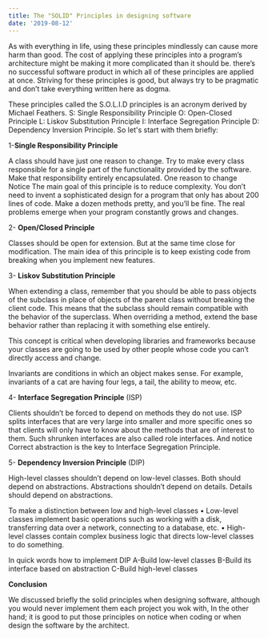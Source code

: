 ```yaml
---
title: The "SOLID" Principles in designing software
date: '2019-08-12'
---
```

As with everything in life, using these principles mindlessly
can cause more harm than good. The cost of applying these
principles into a program’s architecture might be making it
more complicated than it should be. there’s no successful software product in which all of these principles are applied at once. Striving for these principles is good, but always try to be pragmatic and don’t take everything written here as dogma.
 
These principles called the S.O.L.I.D principles is an acronym derived by Michael Feathers. S: Single Responsibility Principle O: Open-Closed Principle L: Liskov Substitution Principle I: Interface Segregation Principle D: Dependency Inversion Principle.
So let's start with them briefly:

1-**Single Responsibility Principle**

A class should have just one reason to change.
Try to make every class responsible for a single part of 
the functionality provided by the software.
Make that responsibility entirely encapsulated.
One reason to change
Notice The main goal of this principle is to reduce complexity.
You don’t need to invent a sophisticated design for a program that
only has about 200 lines of code. Make a dozen methods pretty,
and you’ll be fine.
The real problems emerge when your program constantly grows and changes.
 
2- **Open/Closed Principle**

Classes should be open for extension.
But at the same time close for modification.
The main idea of this principle is to keep existing 
code from breaking when you implement new features.

3- **Liskov Substitution Principle**

When extending a class, remember that you should be
able to pass objects of the subclass in place of objects of
the parent class without breaking the client code.
This means that the subclass should remain compatible with the behavior of the superclass. When overriding a method,
extend the base behavior rather than replacing it with something else entirely.

This concept is critical when developing libraries and 
frameworks because your classes are going to be used
by other people whose code you can’t directly access and change.

Invariants are conditions in which an object makes sense. 
For example, invariants of a cat are having 
four legs, a tail, the ability to meow, etc.

 
4- **Interface Segregation Principle** (ISP)

Clients shouldn’t be forced to depend on methods they do not use.
ISP splits interfaces that are very large into smaller and more specific ones so that clients will only have to know about the methods that are of interest to them. Such shrunken interfaces are also called role interfaces.
And notice Correct abstraction is the key to Interface Segregation Principle.

5- **Dependency Inversion Principle** (DIP)
 
High-level classes shouldn’t depend on low-level classes.
Both should depend on abstractions. Abstractions shouldn’t depend on details. Details should depend on
abstractions.

To make a distinction between low and high-level classes
• Low-level classes implement basic operations such as working
    with a disk, transferring data over a network, connecting to a
    database, etc.
• High-level classes contain complex business logic that directs
    low-level classes to do something.

In quick words how to implement DIP
A-Build low-level classes 
B-Build its interface based on abstraction
C-Build high-level classes

**Conclusion**

We discussed briefly the solid principles when designing software,
although you would never implement them each project you wok with,
In the other hand; it is good to put those principles on notice when 
coding or when design the software by the architect.
